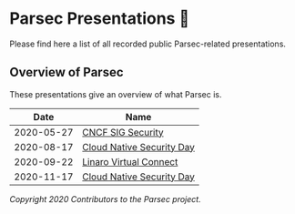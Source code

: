 # Parsec Presentations 🎦

Please find here a list of all recorded public Parsec-related presentations.

## Overview of Parsec

These presentations give an overview of what Parsec is.

| Date       | Name                                                      |
|------------|-----------------------------------------------------------|
| 2020-05-27 | [CNCF SIG Security](https://youtu.be/3kazjTMm-bs)         |
| 2020-08-17 | [Cloud Native Security Day](https://youtu.be/bYFQXcPSf0I) |
| 2020-09-22 | [Linaro Virtual Connect](https://youtu.be/GqiISmXO_78)    |
| 2020-11-17 | [Cloud Native Security Day](https://youtu.be/-I_rCKMyY7Y) |

*Copyright 2020 Contributors to the Parsec project.*
